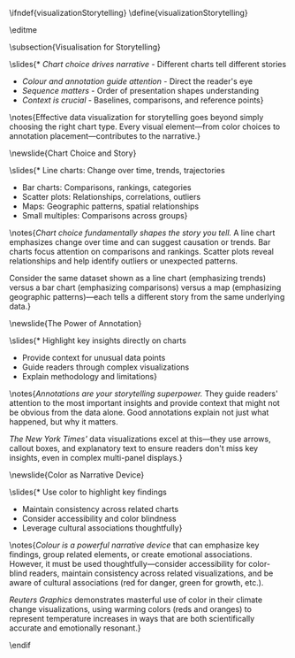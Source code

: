 \ifndef{visualizationStorytelling}
\define{visualizationStorytelling}

\editme

\subsection{Visualisation for Storytelling}

\slides{* *Chart choice drives narrative* - Different charts tell different stories
* *Colour and annotation guide attention* - Direct the reader's eye
* *Sequence matters* - Order of presentation shapes understanding
* *Context is crucial* - Baselines, comparisons, and reference points}

\notes{Effective data visualization for storytelling goes beyond simply choosing the right chart type. Every visual element—from color choices to annotation placement—contributes to the narrative.}

\newslide{Chart Choice and Story}

\slides{* Line charts: Change over time, trends, trajectories
* Bar charts: Comparisons, rankings, categories
* Scatter plots: Relationships, correlations, outliers
* Maps: Geographic patterns, spatial relationships
* Small multiples: Comparisons across groups}

\notes{*Chart choice fundamentally shapes the story you tell.* A line chart emphasizes change over time and can suggest causation or trends. Bar charts focus attention on comparisons and rankings. Scatter plots reveal relationships and help identify outliers or unexpected patterns.

Consider the same dataset shown as a line chart (emphasizing trends) versus a bar chart (emphasizing comparisons) versus a map (emphasizing geographic patterns)—each tells a different story from the same underlying data.}

\newslide{The Power of Annotation}

\slides{* Highlight key insights directly on charts
* Provide context for unusual data points
* Guide readers through complex visualizations
* Explain methodology and limitations}

\notes{*Annotations are your storytelling superpower.* They guide readers' attention to the most important insights and provide context that might not be obvious from the data alone. Good annotations explain not just what happened, but why it matters.

*The New York Times'* data visualizations excel at this—they use arrows, callout boxes, and explanatory text to ensure readers don't miss key insights, even in complex multi-panel displays.}

\newslide{Color as Narrative Device}

\slides{* Use color to highlight key findings
* Maintain consistency across related charts
* Consider accessibility and color blindness
* Leverage cultural associations thoughtfully}

\notes{*Colour is a powerful narrative device* that can emphasize key findings, group related elements, or create emotional associations. However, it must be used thoughtfully—consider accessibility for color-blind readers, maintain consistency across related visualizations, and be aware of cultural associations (red for danger, green for growth, etc.).

*Reuters Graphics* demonstrates masterful use of color in their climate change visualizations, using warming colors (reds and oranges) to represent temperature increases in ways that are both scientifically accurate and emotionally resonant.}

\endif
